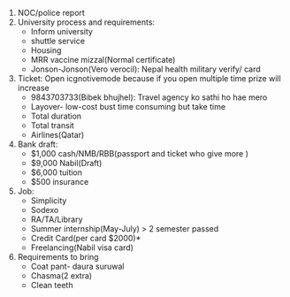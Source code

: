1. NOC/police report
2. University process and requirements: 
    * Inform university
    * shuttle service
    * Housing
    * MRR vaccine mizzal(Normal certificate)
    * Jonson-Jonson(Vero verocil): Nepal health military verify/ card
3. Ticket: Open icgnotivemode because if you open multiple time prize will increase
    * 9843703733(Bibek bhujhel): Travel agency ko sathi ho hae mero
    * Layover- low-cost bust time consuming but take time
    * Total duration
    * Total transit
    * Airlines(Qatar)
4. Bank draft: 
    * $1,000 cash/NMB/RBB(passport and ticket who give more )
    * $9,000 Nabil(Draft)
    * $6,000 tuition
    * $500 insurance
5. Job:
    * Simplicity
    * Sodexo
    * RA/TA/Library
    * Summer internship(May-July) > 2 semester passed
    * Credit Card(per card $2000)*
    * Freelancing(Nabil visa card)
6. Requirements to bring
    * Coat pant- daura suruwal
    * Chasma(2 extra)
    * Clean teeth

